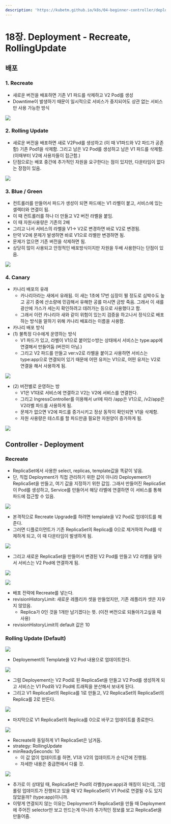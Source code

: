 ```yaml
---
description: 'https://kubetm.github.io/k8s/04-beginner-controller/deployment/'
---
```


# 18장. Deployment - Recreate, RollingUpdate

## 배포 

### 1. Recreate

* 새로운 버전을 배포하면 기존 V1 파드를 삭제하고 V2 Pod를 생성
* Downtime이 발생하기 때문이 일시적으로 서비스가 중지되어도 상관 없는 서비스만 사용 가능한 방식

![](../.gitbook/assets/image%20%2863%29.png)

### 2. Rolling Update

* 새로운 버전을 배포하면 새로 V2Pod를 생성하고 \(이 때 V1파드와 V2 파드가 공존함\) 기존 Pod1을 삭제함. 그리고 남은 V2 Pod를 생성하고 남은 V1 파드를 삭제함. \(이때부터 V2에 사용자들이 접근함.\)
* 단점으로는 배포 중간에 추가적인 자원을 요구한다는 점이 있지만, 다운타임이 없다는 장점이 있음.

![](../.gitbook/assets/image%20%2855%29.png)

### 3. Blue / Green

* 컨트롤러를 만들어서 파드가 생성이 되면 파드에는 V1 라벨이 붙고, 서비스에 있는 셀렉터와 연결이 됨.
* 이 때 컨트롤러를 하나 더 만들고 V2 버전 라벨을 붙임. 
* 이 때 자원사용량은 기존의 2배
* 그리고 나서 서비스의 라벨을 V1-&gt; V2로 변경하면 바로 V2로 변경됨.
* 만약 V2에 문제가 발생하면 바로 V1으로 라벨만 변경하면 됨.
* 문제가 없으면 기존 버전을 삭제하면 됨.
* 상당히 많이 사용되고 안정적인 배포방식이지만 자원을 두배 사용한다는 단점이 있음.

![](../.gitbook/assets/image%20%2853%29.png)

### 4. Canary

* 카나리 배포의 유래
  * 카나리아라는 새에서 유래됨. 이 새는 1초에 17번 심장이 뛸 정도로 심박수도 높고 공기 중에 산소량에 민감해서 유해한 공를 마시면 금방 죽음. 그래서 이 새를 광산에 가스가 세는지 확인하려고 데려가는 등으로 사용했다고 함. 
  * 그래서 이런 카나리아 새와 같이 위험이 있는지 검증을 하고나서 정식으로 배포하는 방식을 말하기 위해 카나리 배포라는 이름을 사용함.
* 카나리 배포 방식
* \(1\) 불특정 다수에게 운영하는 방식
  * V1 파드가 있고, 라벨이 V1으로 붙어있ㅇ방는 상태에서 서비스는 type:app에 연결해서 만들어둠 \(버전이 아님.\)
  * 그리고 V2 파드를 만들고 ver:v2로 라벨을 붙이고 사용하면 서비스는 type:app으로 연결되어 있기 때문에 어떤 유저는 V1으로, 어떤 유저는 V2로 연결을 해서 사용하게 됨.

![](../.gitbook/assets/image%20%2856%29.png)

* \(2\) 버전별로 운영하는 방
  * V1은 V1대로 서비스에 연결하고 V2는 V2에 서비스를 연결한다.
  * 그리고 IngressController를 이용해서 url에 따라 /app은 V1으로, /v2/app은 V2라벨 파드를 사용하게 됨.
  * 문제가 없으면 V2에 파드를 증가시키고 정상 동작이 확인되면 V1을 삭제함.
  * 자원 사용량은 테스트를 할 파드만큼 필요한 자원양이 증가하게 됨.

![](../.gitbook/assets/image%20%2847%29.png)

## Controller - Deployment

### Recreate

* ReplicaSet에서 사용한 select, replicas, template값을 똑같이 넣음.
* 단, 직접 Deployment가 직접 관리하기 위한 값이 아니라 Deployement가 ReplicaSet을 만들고, 여기 값을 지정하기 위한 값임. 그래서 만들어진 ReplicaSet이 Pod를 생성하고, Service를 만들어서 해당 라벨에 연결하면 이 서비스를 통해 파드에 접근할 수 있음.

![](../.gitbook/assets/image%20%2838%29.png)

* 본격적으로 Recreate Upgrade를 하려면 template을 V2 Pod로 업데이트를 해준다.
* 그러면 디플로이먼트가 기존 ReplicaSet의 Replica를 0으로 제거하여 Pod를 삭제하게 되고, 이 때 다운타임이 발생하게 됨.

![](../.gitbook/assets/image%20%2858%29.png)

* 그리고 새로운 ReplicaSet을 만들어서 변경된 V2 Pod를 만들고 V2 라벨을 달아서 서비스는 V2 Pod에 연결하게 됨.

![](../.gitbook/assets/image%20%2825%29.png)

![](../.gitbook/assets/image%20%2834%29.png)

* 배포 전략에 Recreate를 넣는다.
* revisionHistoryLimit: 새로운 레플리카 셋을 만들었지만, 기존 레플리카 셋은 지우지 않았음.
  * Replica가 0인 것을 1개만 남기겠다는 뜻. \(이전 버전으로 되돌아가고싶을 때 사용\)
* revisionHistoryLimit의 default 값은 10

### Rolling Update \(Default\)

![](../.gitbook/assets/image%20%2826%29.png)

* Deployement의 Template을 V2 Pod 내용으로 업데이트한다.

![](../.gitbook/assets/image%20%2824%29.png)

* 그럼 Deployement는 V2 Pod로 된 ReplicaSet을 만들고 V2 Pod를 생성하게 되고 서비스는 V1 Pod와 V2 Pod에 트래픽을 분산해서 보내게 된다.
* 그리고 V1 ReplicaSet의 Replica를 1로 만들고, V2 ReplicaSet의 ReplicaSet의 Replica를 2로 만든다.

![](../.gitbook/assets/image%20%2854%29.png)

* 마지막으로 V1 ReplicaSet의 Replica를 0으로 바꾸고 업데이트를 종료한다.

![](../.gitbook/assets/image%20%2861%29.png)

* Recreate와 동일하게 V1 ReplicaSet은 남겨둠.
* strategy: RollingUpdate
* minReadySeconds: 10
  * 이 값 없이 업데이트를 하면, V1과 V2의 업데이트가 순식간에 진행됨.
  * 자세한 내용은 중급편에서 다룰 것.

![](../.gitbook/assets/image%20%2848%29.png)

* 추가로 이 상태일 때, ReplicaSet은 Pod의 라벨\(type:app\)과 매칭이 되는데, 그럼 롤링 업데이트가 진행되고 있을 때 V2 ReplicaSet이 V1 Pod로 연결될 수도 있지 않았을까? \(type:app\)이니까.
* 이렇게 연결되지 않는 이유는 Deployment가 ReplicaSet을 만들 때 Deployment에 주어진 selector만 보고 만드는게 아니라 추가적인 정보를 보고 ReplicaSet을 만들어줌.

